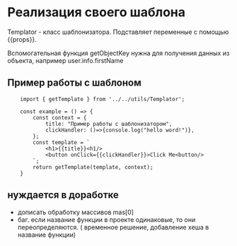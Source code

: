 # Реализация своего шаблона

Templator - класс шаблонизатора. Подставляет переменные с помощью {{props}}.

Вспомогательная функция getObjectKey нужна для получения данных из объекта, например user.info.firstName

## Пример работы с шаблоном

```
    import { getTemplate } from '../../utils/Templator';

    const example = () => {
        const context = {
            title: "Пример работы с шаблонизатором",
            clickHandler: ()=>{console.log("hello word!")},
        };
        const template = `
            <h1>{{title}}<h1/>
            <button onClick={{clickHandler}}>Click Me<button/>
        `;
        return getTemplate(template, context);
    }
```

## нуждается в доработке

- дописать обработку массивов mas[0]
- баг. если название функции в проекте одинаковые, то они переопределяются. ( временное решение, добавление хеша в название функции)
